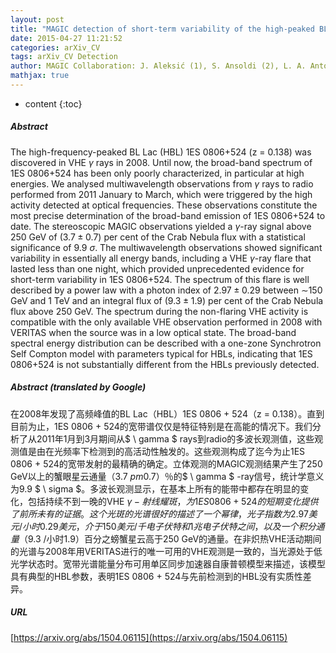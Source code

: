 ```yaml
---
layout: post
title: "MAGIC detection of short-term variability of the high-peaked BL Lac object 1ES 0806+524"
date: 2015-04-27 11:21:52
categories: arXiv_CV
tags: arXiv_CV Detection
author: MAGIC Collaboration: J. Aleksić (1), S. Ansoldi (2), L. A. Antonelli (3), P. Antoranz (4), A. Babic (5), P. Bangale (6), J. A. Barrio (7), J. Becerra González (8,\,25), W. Bednarek (9), E. Bernardini (10), B. Biasuzzi (2), A. Biland (11), O. Blanch (1), S. Bonnefoy (7), G. Bonnoli (3), F. Borracci (6), T. Bretz (12, 26), E. Carmona (13), A. Carosi (3), P. Colin (6), E. Colombo (8), J. L. Contreras (7), J. Cortina (1), S. Covino (3), P. Da Vela (4), F. Dazzi (6), A. De Angelis (2), G. De Caneva (10), B. De Lotto (2), E. de O. na Wilhelmi (14), C. Delgado Mendez (13), F. Di Pierro (3), D. Dominis Prester (5), D. Dorner (12), M. Doro (15), S. Einecke (16), D. Eisenacher (12), D. Elsaesser (12), A. Fernández-Barral (1), D. Fidalgo (7), M. V. Fonseca (7), L. Font (17), K. Frantzen (16),  et al. (111 additional authors not shown)
mathjax: true
---
```


* content
{:toc}

##### Abstract
The high-frequency-peaked BL Lac (HBL) 1ES 0806+524 (z = 0.138) was discovered in VHE $\gamma$ rays in 2008. Until now, the broad-band spectrum of 1ES 0806+524 has been only poorly characterized, in particular at high energies. We analysed multiwavelength observations from $\gamma$ rays to radio performed from 2011 January to March, which were triggered by the high activity detected at optical frequencies. These observations constitute the most precise determination of the broad-band emission of 1ES 0806+524 to date. The stereoscopic MAGIC observations yielded a $\gamma$-ray signal above 250 GeV of $(3.7 \pm 0.7)$ per cent of the Crab Nebula flux with a statistical significance of 9.9 $\sigma$. The multiwavelength observations showed significant variability in essentially all energy bands, including a VHE $\gamma$-ray flare that lasted less than one night, which provided unprecedented evidence for short-term variability in 1ES 0806+524. The spectrum of this flare is well described by a power law with a photon index of $2.97 \pm 0.29$ between $\sim$150 GeV and 1 TeV and an integral flux of $(9.3 \pm 1.9)$ per cent of the Crab Nebula flux above 250 GeV. The spectrum during the non-flaring VHE activity is compatible with the only available VHE observation performed in 2008 with VERITAS when the source was in a low optical state. The broad-band spectral energy distribution can be described with a one-zone Synchrotron Self Compton model with parameters typical for HBLs, indicating that 1ES 0806+524 is not substantially different from the HBLs previously detected.

##### Abstract (translated by Google)
在2008年发现了高频峰值的BL Lac（HBL）1ES 0806 + 524（z = 0.138）。直到目前为止，1ES 0806 + 524的宽带谱仅仅是特征特别是在高能的情况下。我们分析了从2011年1月到3月期间从$ \ gamma $ rays到radio的多波长观测值，这些观测值是由在光频率下检测到的高活动性触发的。这些观测构成了迄今为止1ES 0806 + 524的宽带发射的最精确的确定。立体观测的MAGIC观测结果产生了250 GeV以上的蟹眼星云通量$（3.7 \ pm 0.7）$％的$ \ gamma $ -ray信号，统计学意义为9.9 $ \ sigma $。多波长观测显示，在基本上所有的能带中都存在明显的变化，包括持续不到一晚的VHE $γ-射线耀斑，为1ES 0806 + 524的短期变化提供了前所未有的证据。这个光斑的光谱很好的描述了一个幂律，光子指数为2.97美元/小时0.29美元，介于150美元/千电子伏特和1兆电子伏特之间，以及一个积分通量$（9.3 /小时1.9）百分之螃蟹星云高于250 GeV的通量。在非炽热VHE活动期间的光谱与2008年用VERITAS进行的唯一可用的VHE观测是一致的，当光源处于低光学状态时。宽带光谱能量分布可用单区同步加速器自康普顿模型来描述，该模型具有典型的HBL参数，表明1ES 0806 + 524与先前检测到的HBL没有实质性差异。

##### URL
[https://arxiv.org/abs/1504.06115](https://arxiv.org/abs/1504.06115)

